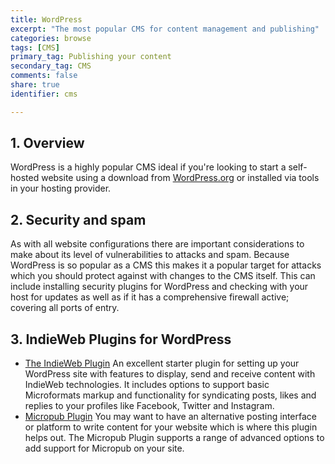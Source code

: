 ```yaml
---
title: WordPress
excerpt: "The most popular CMS for content management and publishing"
categories: browse
tags: [CMS]
primary_tag: Publishing your content
secondary_tag: CMS
comments: false
share: true
identifier: cms

---
```


## 1. Overview
WordPress is a highly popular CMS ideal if you're looking to start a self-hosted website using a download from [WordPress.org](https://wordpress.org/) or installed via tools in your hosting provider.

## 2. Security and spam
As with all website configurations there are important considerations to make about its level of vulnerabilities to attacks and spam. Because WordPress is so popular as a CMS this makes it a popular target for attacks which you should protect against with changes to the CMS itself. This can include  installing security plugins for WordPress and checking with your host for updates as well as if it has a comprehensive firewall active; covering all ports of entry.

## 3. IndieWeb Plugins for WordPress
- [The IndieWeb Plugin](https://wordpress.org/plugins/indieweb/) An excellent starter plugin for setting up your WordPress site with features to display, send and receive content with IndieWeb technologies. It includes options to support basic Microformats markup and functionality for syndicating posts, likes and replies to your profiles like Facebook, Twitter and Instagram.
- [Micropub Plugin](https://wordpress.org/plugins/micropub/) You may want to have an alternative posting interface or platform to write content for your website which is where this plugin helps out. The Micropub Plugin supports a range of advanced options to add support for Micropub on your site.